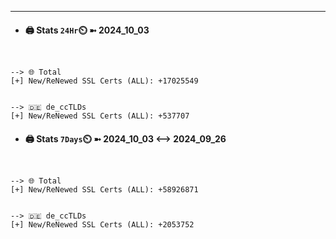 

---
- #### 🖨️ **Stats** `24Hr`⏲️ ➼ 2024_10_03
```console


--> 🌐 Total
[+] New/ReNewed SSL Certs (ALL): +17025549


--> 🇩🇪 de_ccTLDs
[+] New/ReNewed SSL Certs (ALL): +537707

```

- #### 🖨️ **Stats** `7Days`⏲️ ➼ 2024_10_03 <--> 2024_09_26
```console


--> 🌐 Total
[+] New/ReNewed SSL Certs (ALL): +58926871


--> 🇩🇪 de_ccTLDs
[+] New/ReNewed SSL Certs (ALL): +2053752

```

